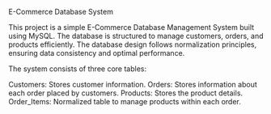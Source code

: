 E-Commerce Database System

This project is a simple E-Commerce Database Management System built using MySQL. The database is structured to manage customers, orders, and products efficiently. The database design follows normalization principles, ensuring data consistency and optimal performance.


The system consists of three core tables:

Customers: Stores customer information.
Orders: Stores information about each order placed by customers.
Products: Stores the product details.
Order_Items: Normalized table to manage products within each order.
